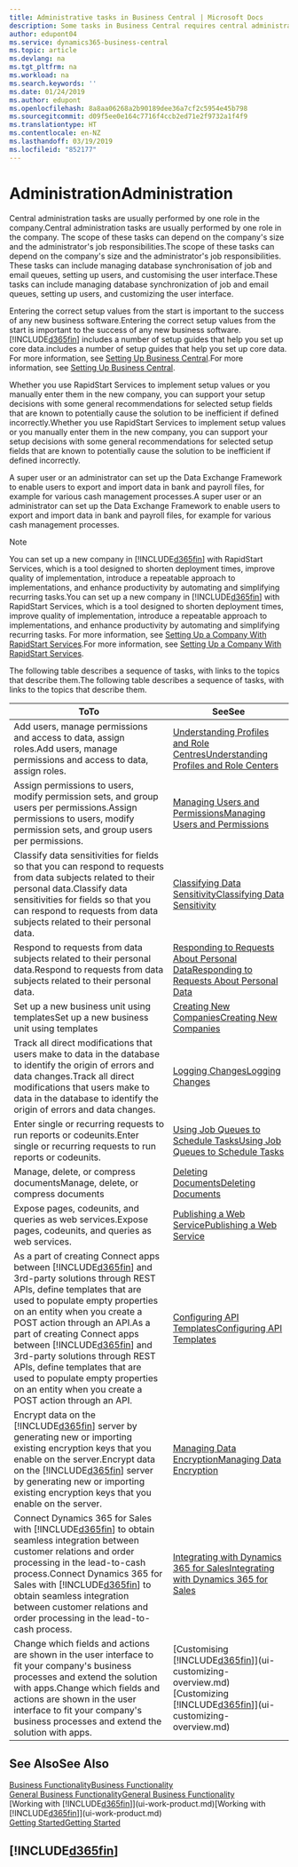 ```yaml
---
title: Administrative tasks in Business Central | Microsoft Docs
description: Some tasks in Business Central requires central administration and setup. See what they are and learn what to do.
author: edupont04
ms.service: dynamics365-business-central
ms.topic: article
ms.devlang: na
ms.tgt_pltfrm: na
ms.workload: na
ms.search.keywords: ''
ms.date: 01/24/2019
ms.author: edupont
ms.openlocfilehash: 8a8aa06268a2b90189dee36a7cf2c5954e45b798
ms.sourcegitcommit: d09f5ee0e164c7716f4ccb2ed71e2f9732a1f4f9
ms.translationtype: HT
ms.contentlocale: en-NZ
ms.lasthandoff: 03/19/2019
ms.locfileid: "852177"
---
```

# <a name="administration"></a><span data-ttu-id="d9a21-104">Administration</span><span class="sxs-lookup"><span data-stu-id="d9a21-104">Administration</span></span>
<span data-ttu-id="d9a21-105">Central administration tasks are usually performed by one role in the company.</span><span class="sxs-lookup"><span data-stu-id="d9a21-105">Central administration tasks are usually performed by one role in the company.</span></span> <span data-ttu-id="d9a21-106">The scope of these tasks can depend on the company's size and the administrator's job responsibilities.</span><span class="sxs-lookup"><span data-stu-id="d9a21-106">The scope of these tasks can depend on the company's size and the administrator's job responsibilities.</span></span> <span data-ttu-id="d9a21-107">These tasks can include managing database synchronisation of job and email queues, setting up users, and customising the user interface.</span><span class="sxs-lookup"><span data-stu-id="d9a21-107">These tasks can include managing database synchronization of job and email queues, setting up users, and customizing the user interface.</span></span>  

<span data-ttu-id="d9a21-108">Entering the correct setup values from the start is important to the success of any new business software.</span><span class="sxs-lookup"><span data-stu-id="d9a21-108">Entering the correct setup values from the start is important to the success of any new business software.</span></span> [!INCLUDE[d365fin](includes/d365fin_md.md)] <span data-ttu-id="d9a21-109">includes a number of setup guides that help you set up core data.</span><span class="sxs-lookup"><span data-stu-id="d9a21-109">includes a number of setup guides that help you set up core data.</span></span> <span data-ttu-id="d9a21-110">For more information, see [Setting Up Business Central](setup.md).</span><span class="sxs-lookup"><span data-stu-id="d9a21-110">For more information, see [Setting Up Business Central](setup.md).</span></span>

<span data-ttu-id="d9a21-111">Whether you use RapidStart Services to implement setup values or you manually enter them in the new company, you can support your setup decisions with some general recommendations for selected setup fields that are known to potentially cause the solution to be inefficient if defined incorrectly.</span><span class="sxs-lookup"><span data-stu-id="d9a21-111">Whether you use RapidStart Services to implement setup values or you manually enter them in the new company, you can support your setup decisions with some general recommendations for selected setup fields that are known to potentially cause the solution to be inefficient if defined incorrectly.</span></span>  

<span data-ttu-id="d9a21-112">A super user or an administrator can set up the Data Exchange Framework to enable users to export and import data in bank and payroll files, for example for various cash management processes.</span><span class="sxs-lookup"><span data-stu-id="d9a21-112">A super user or an administrator can set up the Data Exchange Framework to enable users to export and import data in bank and payroll files, for example for various cash management processes.</span></span>

> [!NOTE]
> <span data-ttu-id="d9a21-113">You can set up a new company in [!INCLUDE[d365fin](includes/d365fin_md.md)] with RapidStart Services, which is a tool designed to shorten deployment times, improve quality of implementation, introduce a repeatable approach to implementations, and enhance productivity by automating and simplifying recurring tasks.</span><span class="sxs-lookup"><span data-stu-id="d9a21-113">You can set up a new company in [!INCLUDE[d365fin](includes/d365fin_md.md)] with RapidStart Services, which is a tool designed to shorten deployment times, improve quality of implementation, introduce a repeatable approach to implementations, and enhance productivity by automating and simplifying recurring tasks.</span></span> <span data-ttu-id="d9a21-114">For more information, see [Setting Up a Company With RapidStart Services](admin-set-up-a-company-with-rapidstart.md).</span><span class="sxs-lookup"><span data-stu-id="d9a21-114">For more information, see [Setting Up a Company With RapidStart Services](admin-set-up-a-company-with-rapidstart.md).</span></span>

<span data-ttu-id="d9a21-115">The following table describes a sequence of tasks, with links to the topics that describe them.</span><span class="sxs-lookup"><span data-stu-id="d9a21-115">The following table describes a sequence of tasks, with links to the topics that describe them.</span></span>   

|<span data-ttu-id="d9a21-116">**To**</span><span class="sxs-lookup"><span data-stu-id="d9a21-116">**To**</span></span>|<span data-ttu-id="d9a21-117">**See**</span><span class="sxs-lookup"><span data-stu-id="d9a21-117">**See**</span></span>|  
|------------|-------------|  
|<span data-ttu-id="d9a21-118">Add users, manage permissions and access to data, assign roles.</span><span class="sxs-lookup"><span data-stu-id="d9a21-118">Add users, manage permissions and access to data, assign roles.</span></span>|[<span data-ttu-id="d9a21-119">Understanding Profiles and Role Centres</span><span class="sxs-lookup"><span data-stu-id="d9a21-119">Understanding Profiles and Role Centers</span></span>](admin-users-profiles-roles.md)|  
|<span data-ttu-id="d9a21-120">Assign permissions to users, modify permission sets, and group users per permissions.</span><span class="sxs-lookup"><span data-stu-id="d9a21-120">Assign permissions to users, modify permission sets, and group users per permissions.</span></span>|[<span data-ttu-id="d9a21-121">Managing Users and Permissions</span><span class="sxs-lookup"><span data-stu-id="d9a21-121">Managing Users and Permissions</span></span>](ui-how-users-permissions.md)|
|<span data-ttu-id="d9a21-122">Classify data sensitivities for fields so that you can respond to requests from data subjects related to their personal data.</span><span class="sxs-lookup"><span data-stu-id="d9a21-122">Classify data sensitivities for fields so that you can respond to requests from data subjects related to their personal data.</span></span>|[<span data-ttu-id="d9a21-123">Classifying Data Sensitivity</span><span class="sxs-lookup"><span data-stu-id="d9a21-123">Classifying Data Sensitivity</span></span>](admin-classifying-data-sensitivity.md)|
|<span data-ttu-id="d9a21-124">Respond to requests from data subjects related to their personal data.</span><span class="sxs-lookup"><span data-stu-id="d9a21-124">Respond to requests from data subjects related to their personal data.</span></span>|[<span data-ttu-id="d9a21-125">Responding to Requests About Personal Data</span><span class="sxs-lookup"><span data-stu-id="d9a21-125">Responding to Requests About Personal Data</span></span>](admin-responding-to-requests-about-personal-data.md)|
|<span data-ttu-id="d9a21-126">Set up a new business unit using templates</span><span class="sxs-lookup"><span data-stu-id="d9a21-126">Set up a new business unit using templates</span></span>|[<span data-ttu-id="d9a21-127">Creating New Companies</span><span class="sxs-lookup"><span data-stu-id="d9a21-127">Creating New Companies</span></span>](about-new-company.md)|
|<span data-ttu-id="d9a21-128">Track all direct modifications that users make to data in the database to identify the origin of errors and data changes.</span><span class="sxs-lookup"><span data-stu-id="d9a21-128">Track all direct modifications that users make to data in the database to identify the origin of errors and data changes.</span></span>|[<span data-ttu-id="d9a21-129">Logging Changes</span><span class="sxs-lookup"><span data-stu-id="d9a21-129">Logging Changes</span></span>](across-log-changes.md)|  
|<span data-ttu-id="d9a21-130">Enter single or recurring requests to run reports or codeunits.</span><span class="sxs-lookup"><span data-stu-id="d9a21-130">Enter single or recurring requests to run reports or codeunits.</span></span>|[<span data-ttu-id="d9a21-131">Using Job Queues to Schedule Tasks</span><span class="sxs-lookup"><span data-stu-id="d9a21-131">Using Job Queues to Schedule Tasks</span></span>](admin-job-queues-schedule-tasks.md)|  
|<span data-ttu-id="d9a21-132">Manage, delete, or compress documents</span><span class="sxs-lookup"><span data-stu-id="d9a21-132">Manage, delete, or compress documents</span></span>|[<span data-ttu-id="d9a21-133">Deleting Documents</span><span class="sxs-lookup"><span data-stu-id="d9a21-133">Deleting Documents</span></span>](admin-manage-documents.md)|  
|<span data-ttu-id="d9a21-134">Expose pages, codeunits, and queries as web services.</span><span class="sxs-lookup"><span data-stu-id="d9a21-134">Expose pages, codeunits, and queries as web services.</span></span>|[<span data-ttu-id="d9a21-135">Publishing a Web Service</span><span class="sxs-lookup"><span data-stu-id="d9a21-135">Publishing a Web Service</span></span>](across-how-publish-web-service.md)|
|<span data-ttu-id="d9a21-136">As a part of creating Connect apps between [!INCLUDE[d365fin](includes/d365fin_md.md)] and 3rd-party solutions through REST APIs, define templates that are used to populate empty properties on an entity when you create a POST action through an API.</span><span class="sxs-lookup"><span data-stu-id="d9a21-136">As a part of creating Connect apps between [!INCLUDE[d365fin](includes/d365fin_md.md)] and 3rd-party solutions through REST APIs, define templates that are used to populate empty properties on an entity when you create a POST action through an API.</span></span>|[<span data-ttu-id="d9a21-137">Configuring API Templates</span><span class="sxs-lookup"><span data-stu-id="d9a21-137">Configuring API Templates</span></span>](admin-configuring-api-template.md)|
|<span data-ttu-id="d9a21-138">Encrypt data on the [!INCLUDE[d365fin](includes/d365fin_md.md)] server by generating new or importing existing encryption keys that you enable on the server.</span><span class="sxs-lookup"><span data-stu-id="d9a21-138">Encrypt data on the [!INCLUDE[d365fin](includes/d365fin_md.md)] server by generating new or importing existing encryption keys that you enable on the server.</span></span>|[<span data-ttu-id="d9a21-139">Managing Data Encryption</span><span class="sxs-lookup"><span data-stu-id="d9a21-139">Managing Data Encryption</span></span>](admin-manage-data-encryption.md)|
|<span data-ttu-id="d9a21-140">Connect Dynamics 365 for Sales with [!INCLUDE[d365fin](includes/d365fin_md.md)] to obtain seamless integration between customer relations and order processing in the lead-to-cash process.</span><span class="sxs-lookup"><span data-stu-id="d9a21-140">Connect Dynamics 365 for Sales with [!INCLUDE[d365fin](includes/d365fin_md.md)] to obtain seamless integration between customer relations and order processing in the lead-to-cash process.</span></span>|[<span data-ttu-id="d9a21-141">Integrating with Dynamics 365 for Sales</span><span class="sxs-lookup"><span data-stu-id="d9a21-141">Integrating with Dynamics 365 for Sales</span></span>](marketing-integrate-dynamicscrm.md)|
|<span data-ttu-id="d9a21-142">Change which fields and actions are shown in the user interface to fit your company's business processes and extend the solution with apps.</span><span class="sxs-lookup"><span data-stu-id="d9a21-142">Change which fields and actions are shown in the user interface to fit your company's business processes and extend the solution with apps.</span></span>|<span data-ttu-id="d9a21-143">[Customising [!INCLUDE[d365fin](includes/d365fin_md.md)]](ui-customizing-overview.md)</span><span class="sxs-lookup"><span data-stu-id="d9a21-143">[Customizing [!INCLUDE[d365fin](includes/d365fin_md.md)]](ui-customizing-overview.md)</span></span>|

## <a name="see-also"></a><span data-ttu-id="d9a21-144">See Also</span><span class="sxs-lookup"><span data-stu-id="d9a21-144">See Also</span></span>
[<span data-ttu-id="d9a21-145">Business Functionality</span><span class="sxs-lookup"><span data-stu-id="d9a21-145">Business Functionality</span></span>](across-business-functionality.md)  
[<span data-ttu-id="d9a21-146">General Business Functionality</span><span class="sxs-lookup"><span data-stu-id="d9a21-146">General Business Functionality</span></span>](ui-across-business-areas.md)  
<span data-ttu-id="d9a21-147">[Working with [!INCLUDE[d365fin](includes/d365fin_md.md)]](ui-work-product.md)</span><span class="sxs-lookup"><span data-stu-id="d9a21-147">[Working with [!INCLUDE[d365fin](includes/d365fin_md.md)]](ui-work-product.md)</span></span>  
[<span data-ttu-id="d9a21-148">Getting Started</span><span class="sxs-lookup"><span data-stu-id="d9a21-148">Getting Started</span></span>](product-get-started.md)    

## [!INCLUDE[d365fin](includes/free_trial_md.md)]  
